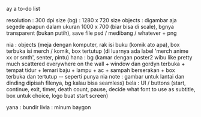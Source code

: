 ay a to-do list

resolution : 300 dpi
size (bg) : 1280 x 720
size objects : digambar aja segede apapun dalam ukuran 1000 x 700 (biar bisa di scale), bgnya transparent (bukan putih), save file psd / medibang / whatever + png 

nia : objects (meja dengan komputer, rak isi buku (komik ato apa), box terbuka isi merch / komik, box tertutup (di luarnya ada label 'merch anime xx  or smth', senter, pintu)
hana : bg (kamar dengan poster2 wibu like pretty much scattered everywhere on the wall + window dan gordyn terbuka + tempat tidur + lemari baju + lampu + ac + sampah berserakan + box terbuka dan tertutup -- seperti punya nia
note : gambar untuk lantai dan dinding dipisah filenya, bg kalau bisa seamless)
bela : UI / buttons (start, continue, exit, timer, death count, pause, decide what font to use as subtitle, box untuk choice, logo buat start screen)

yana : bundir
livia : minum baygon

